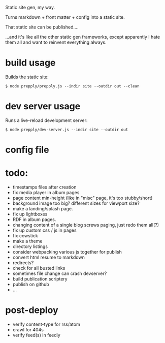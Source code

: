 Static site gen, my way.

Turns markdown + front matter + config into a static site.

That static site can be published....

...and it's like all the other static gen frameworks, except apparently I hate them all
and want to reinvent everything always.

# build usage

Builds the static site:

```
$ node prepply/prepply.js --indir site --outdir out --clean
```

# dev server usage

Runs a live-reload development server:

```
$ node prepply/dev-server.js --indir site --outdir out
```

# config file


# todo:

* timestamps files after creation
* fix media player in album pages
* page content min-height (like in "misc" page, it's too stubby/short)
* background image too big?  different sizes for viewport size?
* make a landing/splash page.
* fix up lightboxes
* RDF in album pages.
* changing content of a single blog screws paging, just redo them all(?)
* fix up custom css / js in pages
* fix cowstick
* make a theme
* directory listings
* consider webpacking various js together for publish
* convert html resume to markdown
* redirects?
* check for all busted links
* sometimes file change can crash devserver?
* build publication scriptery
* publish on github
* ...

# post-deploy

* verify content-type for rss/atom
* crawl for 404s
* verify feed(s) in feedly
